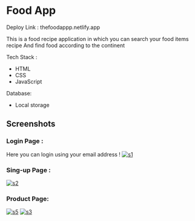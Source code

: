 
# Food App 
Deploy Link :
thefoodappp.netlify.app

This is a food recipe application in which you can search your food items recipe 
And find food according to the continent

Tech Stack :
- HTML
- CSS
- JavaScript

Database:
- Local storage


## Screenshots

<!-- ![App Screenshot](https://drive.google.com/file/d/1Zfd-FvsNV2TufZKuHwKB8I0kjxgmZT0e/view?usp=sharing) -->
### Login Page : 
Here you can login using your email address !
<a href="https://im.ge/i/1sp8RT"><img src="https://i.im.ge/2022/09/19/1sp8RT.s1.png" alt="s1" border="0"></a>

### Sing-up Page : 
<a href="https://im.ge/i/1spg90"><img src="https://i.im.ge/2022/09/19/1spg90.s2.png" alt="s2" border="0"></a>

### Product Page:
<a href="https://im.ge/i/1spcuW"><img src="https://i.im.ge/2022/09/19/1spcuW.s5.png" alt="s5" border="0"></a>
<a href="https://im.ge/i/1spYkr"><img src="https://i.im.ge/2022/09/19/1spYkr.s3.png" alt="s3" border="0"></a>



